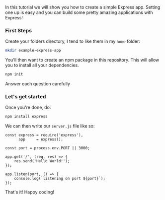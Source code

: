 In this tutorial we will show you how to create a simple Express app. Setting one up is easy and you can build some pretty amazing applications with Express!

### First Steps
Create your folders directory, I tend to like them in my `home` folder:
```sh
mkdir example-express-app
```

You'll then want to create an npm package in this repository. This will allow you to install all your dependencies.

```sh
npm init
```

Answer each question carefully

### Let's get started

Once you're done, do:
```sh
npm install express
```

We can then write our `server.js` file like so:
```
const express = require('express'),
      app     = express();

const port = process.env.PORT || 3000;

app.get('/', (req, res) => {
    res.send('Hello World!');
});

app.listen(port, () => {
    console.log(`listening on port ${port}`);
});
```

That's it! Happy coding!